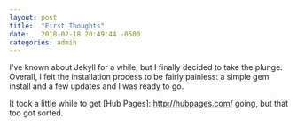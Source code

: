 ```yaml
---
layout: post
title:  "First Thoughts"
date:   2018-02-18 20:49:44 -0500
categories: admin
---
```

I've known about Jekyll for a while, but I finally decided to take the plunge.  Overall, I felt the installation process to be fairly painless: a simple gem install and a few updates and I was ready to go.  

It took a little while to get [Hub Pages]: http://hubpages.com/ going, but that too got sorted.

